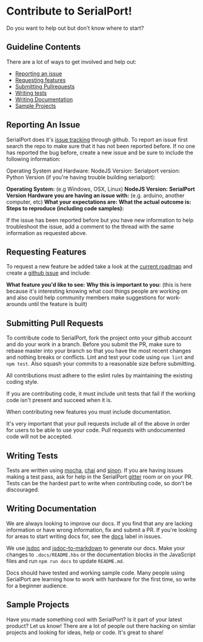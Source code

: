 # Contribute to SerialPort!

Do you want to help out but don't know where to start?

## Guideline Contents

There are a lot of ways to get involved and help out:
- [Reporting an issue](#reporting-issues)
- [Requesting features](#requesting-features)
- [Submitting Pullrequests](#pullrequests)
- [Writing tests](#writing-tests)
- [Writing Documentation](#writing-docs)
- [Sample Projects](#sample-projects)

<a name="reporting-issues"></a>
## Reporting An Issue

SerialPort does it's [issue tracking](https://github.com/node-serialport/node-serialport/issues) through github. To report an issue first search the repo to make sure that it has not been reported before.  If no one has reported the bug before, create a new issue and be sure to include the following information:

Operating System and Hardware:
NodeJS Version:
Serialport version:
Python Version (if you're having trouble building serialport):


**Operating System:** (e.g Windows, OSX, Linux)
**NodeJS Version:**
**SerialPort Version**
**Hardware you are having an issue with:** (e.g. arduino, another computer, etc)
**What your expectations are:**
**What the actual outcome is:**
**Steps to reproduce (including code samples):**

If the issue has been reported before but you have new information to help troubleshoot the issue, add a comment to the thread with the same information as requested above.


<a name="requesting-features"></a>
## Requesting Features
To request a new feature be added take a look at the [current roadmap](https://github.com/node-serialport/node-serialport/issues/746) and create a [github issue](https://github.com/node-serialport/node-serialport/issues) and include:

**What feature you'd like to see:**
**Why this is important to you:** (this is here because it's interesting knowing what cool things people are working on and also could help community members make suggestions for work-arounds until the feature is built)

<a name="pullrequests"></a>
## Submitting Pull Requests
To contribute code to SerialPort, fork the project onto your github account and do your work in a branch. Before you submit the PR, make sure to rebase master into your branch so that you have the most recent changes and nothing breaks or conflicts.  Lint and test your code using `npm lint` and `npm test`. Also squash your commits to a reasonable size before submitting.

All contributions must adhere to the eslint rules by maintaining the existing coding style.

If you are contributing code, it must include unit tests that fail if the working code isn't present and succeed when it is.

When contributing new features you must include documentation.

It's very important that your pull requests include all of the above in order for users to be able to use your code. Pull requests with undocumented code will not be accepted.

<a name="writing-tests"></a>
## Writing Tests

Tests are written using [mocha](https://mochajs.org/), [chai](http://chaijs.com/) and [sinon](http://sinonjs.org/).  If you are having issues making a test pass, ask for help in the SerialPort [gitter](https://gitter.im/node-serialport/node-serialport) room or on your PR.  Tests can be the hardest part to write when contributing code, so don't be discouraged.

<a name="writing-docs"></a>
## Writing Documentation

We are always looking to improve our docs.  If you find that any are lacking information or have wrong information, fix and submit a PR.  If you're looking for areas to start writing docs for, see the [docs](https://github.com/node-serialport/node-serialport/labels/docs) label in issues.

We use [jsdoc](http://usejsdoc.org/) and [jsdoc-to-markdown](https://github.com/jsdoc2md/jsdoc-to-markdown) to generate our docs. Make your changes to `.docs/README.hbs` or the documentation blocks in the JavaScript files and run `npm run docs` to update `README.md`.

Docs should have tested and working sample code. Many people using SerialPort are learning how to work with hardware for the first time, so write for a beginner audience.

<a name="sample-projects"></a>
## Sample Projects

Have you made something cool with SerialPort? Is it part of your latest product? Let us know! There are a lot of people out there hacking on similar projects and looking for ideas, help or code. It's great to share!
